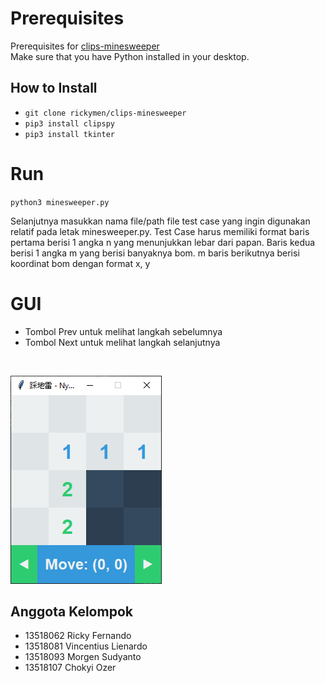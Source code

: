 # Prerequisites
Prerequisites for [clips-minesweeper](https://github.com/rickymen/clips-minesweeper)
<br>
Make sure that you have Python installed in your desktop.
<br>
## How to Install
* `git clone rickymen/clips-minesweeper`
* `pip3 install clipspy`
* `pip3 install tkinter`

# Run
`python3 minesweeper.py`

Selanjutnya masukkan nama file/path file test case yang ingin digunakan relatif pada letak minesweeper.py. Test Case harus memiliki format baris pertama berisi 1 angka n yang menunjukkan lebar dari papan. Baris kedua berisi 1 angka m yang berisi banyaknya bom. m baris berikutnya berisi koordinat bom dengan format x, y
<br>
# GUI
* Tombol Prev untuk melihat langkah sebelumnya
* Tombol Next untuk melihat langkah selanjutnya
<br>

![GUI Minesweeper](/assets/gui.png)

## Anggota Kelompok
* 13518062 Ricky Fernando
* 13518081 Vincentius Lienardo
* 13518093 Morgen Sudyanto
* 13518107 Chokyi Ozer
